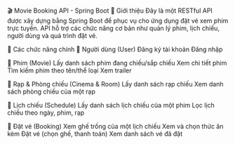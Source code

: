 🎬 Movie Booking API - Spring Boot
📌 Giới thiệu
Đây là một RESTful API được xây dựng bằng Spring Boot để phục vụ cho ứng dụng đặt vé xem phim trực tuyến. API hỗ trợ các chức năng cơ bản như quản lý phim, lịch chiếu, người dùng và quá trình đặt vé.

🚀 Các chức năng chính
🔹 Người dùng (User)
Đăng ký tài khoản
Đăng nhập

🔹 Phim (Movie)
Lấy danh sách phim đang chiếu/sắp chiếu
Xem chi tiết phim
Tìm kiếm phim theo tên/thể loại
Xem trailer

🔹 Rạp & Phòng chiếu (Cinema & Room)
Lấy danh sách rạp chiếu
Xem danh sách phòng chiếu của một rạp

🔹 Lịch chiếu (Schedule)
Lấy danh sách lịch chiếu của một phim
Lọc lịch chiếu theo ngày, phim, rạp

🔹 Đặt vé (Booking)
Xem ghế trống của một lịch chiếu
Xem và chọn thức ăn kèm
Đặt vé (chọn ghế, thanh toán)
Xem danh sách vé đã đặt


